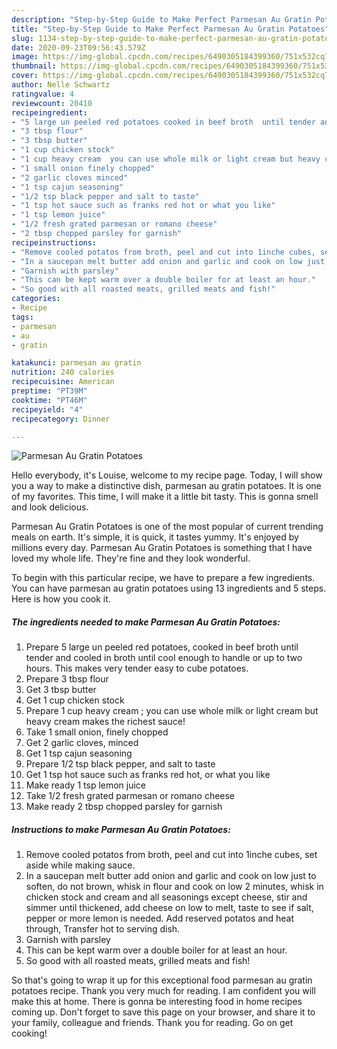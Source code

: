 ```yaml
---
description: "Step-by-Step Guide to Make Perfect Parmesan Au Gratin Potatoes"
title: "Step-by-Step Guide to Make Perfect Parmesan Au Gratin Potatoes"
slug: 1134-step-by-step-guide-to-make-perfect-parmesan-au-gratin-potatoes
date: 2020-09-23T09:56:43.579Z
image: https://img-global.cpcdn.com/recipes/6490305184399360/751x532cq70/parmesan-au-gratin-potatoes-recipe-main-photo.jpg
thumbnail: https://img-global.cpcdn.com/recipes/6490305184399360/751x532cq70/parmesan-au-gratin-potatoes-recipe-main-photo.jpg
cover: https://img-global.cpcdn.com/recipes/6490305184399360/751x532cq70/parmesan-au-gratin-potatoes-recipe-main-photo.jpg
author: Nelle Schwartz
ratingvalue: 4
reviewcount: 20410
recipeingredient:
- "5 large un peeled red potatoes cooked in beef broth  until tender and cooled in broth until cool enough to handle or up to two hours This makes very tender easy to cube potatoes"
- "3 tbsp flour"
- "3 tbsp butter"
- "1 cup chicken stock"
- "1 cup heavy cream  you can use whole milk or light cream but heavy cream makes the richest sauce"
- "1 small onion finely chopped"
- "2 garlic cloves minced"
- "1 tsp cajun seasoning"
- "1/2 tsp black pepper and salt to taste"
- "1 tsp hot sauce such as franks red hot or what you like"
- "1 tsp lemon juice"
- "1/2 fresh grated parmesan or romano cheese"
- "2 tbsp chopped parsley for garnish"
recipeinstructions:
- "Remove cooled potatos from broth, peel and cut into 1inche cubes, set aside while making sauce."
- "In a saucepan melt butter add onion and garlic and cook on low just to soften, do not brown, whisk in flour and cook on low 2 minutes, whisk in chicken stock and cream and all seasonings except cheese,  stir and simmer until thickened, add cheese on low to melt, taste to see if salt, pepper or more lemon is needed. Add reserved potatos and heat through, Transfer hot to serving dish."
- "Garnish with parsley"
- "This can be kept warm over a double boiler for at least an hour."
- "So good with all roasted meats, grilled meats and fish!"
categories:
- Recipe
tags:
- parmesan
- au
- gratin

katakunci: parmesan au gratin 
nutrition: 240 calories
recipecuisine: American
preptime: "PT39M"
cooktime: "PT46M"
recipeyield: "4"
recipecategory: Dinner

---
```



![Parmesan Au Gratin Potatoes](https://img-global.cpcdn.com/recipes/6490305184399360/751x532cq70/parmesan-au-gratin-potatoes-recipe-main-photo.jpg)

Hello everybody, it's Louise, welcome to my recipe page. Today, I will show you a way to make a distinctive dish, parmesan au gratin potatoes. It is one of my favorites. This time, I will make it a little bit tasty. This is gonna smell and look delicious.

Parmesan Au Gratin Potatoes is one of the most popular of current trending meals on earth. It's simple, it is quick, it tastes yummy. It's enjoyed by millions every day. Parmesan Au Gratin Potatoes is something that I have loved my whole life. They're fine and they look wonderful.




To begin with this particular recipe, we have to prepare a few ingredients. You can have parmesan au gratin potatoes using 13 ingredients and 5 steps. Here is how you cook it.

<!--inarticleads1-->

##### The ingredients needed to make Parmesan Au Gratin Potatoes:

1. Prepare 5 large un peeled red potatoes, cooked in beef broth  until tender and cooled in broth until cool enough to handle or up to two hours. This makes very tender easy to cube potatoes.
1. Prepare 3 tbsp flour
1. Get 3 tbsp butter
1. Get 1 cup chicken stock
1. Prepare 1 cup heavy cream ; you can use whole milk or light cream but heavy cream makes the richest sauce!
1. Take 1 small onion, finely chopped
1. Get 2 garlic cloves, minced
1. Get 1 tsp cajun seasoning
1. Prepare 1/2 tsp black pepper, and salt to taste
1. Get 1 tsp hot sauce such as franks red hot, or what you like
1. Make ready 1 tsp lemon juice
1. Take 1/2 fresh grated parmesan or romano cheese
1. Make ready 2 tbsp chopped parsley for garnish




<!--inarticleads2-->

##### Instructions to make Parmesan Au Gratin Potatoes:

1. Remove cooled potatos from broth, peel and cut into 1inche cubes, set aside while making sauce.
1. In a saucepan melt butter add onion and garlic and cook on low just to soften, do not brown, whisk in flour and cook on low 2 minutes, whisk in chicken stock and cream and all seasonings except cheese,  stir and simmer until thickened, add cheese on low to melt, taste to see if salt, pepper or more lemon is needed. Add reserved potatos and heat through, Transfer hot to serving dish.
1. Garnish with parsley
1. This can be kept warm over a double boiler for at least an hour.
1. So good with all roasted meats, grilled meats and fish!




So that's going to wrap it up for this exceptional food parmesan au gratin potatoes recipe. Thank you very much for reading. I am confident you will make this at home. There is gonna be interesting food in home recipes coming up. Don't forget to save this page on your browser, and share it to your family, colleague and friends. Thank you for reading. Go on get cooking!
